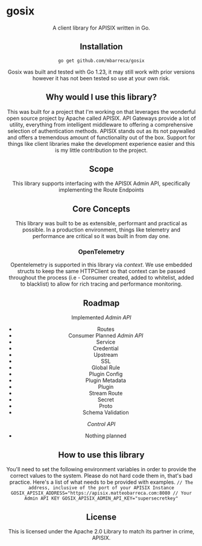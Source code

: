 # gosix

<div align="center">

A client library for APISIX written in Go.

## Installation

`go get github.com/mbarreca/gosix`

Gosix was built and tested with Go 1.23, it may still work with prior versions however it has not been tested so use at your own risk.

## Why would I use this library?

This was built for a project that I'm working on that leverages the wonderful open source project by Apache called APISIX. API Gateways provide a lot of utility, everything from intelligent middleware to offering a comprehensive selection of authentication methods. APISIX stands out as its not paywalled and offers a tremendous amount of functionality out of the box. Support for things like client libraries make the development experience easier and this is my little contribution to the project.

## Scope

This library supports interfacing with the APISIX Admin API, specifically implementing the Route Endpoints

## Core Concepts

This library was built to be as extensible, performant and practical as possible. In a production environment, things like telemetry and performance are critical so it was built in from day one.

### OpenTelemetry

Opentelemetry is supported in this library via *context*. We use embedded structs to keep the same HTTPClient so that context can be passed throughout the process (i.e - Consumer created, added to whitelist, added to blacklist) to allow for rich tracing and performance monitoring.

## Roadmap

Implemented
*Admin API*
- Routes
- Consumer
Planned
*Admin API*
- Service
- Credential
- Upstream
- SSL
- Global Rule
- Plugin Config
- Plugin Metadata
- Plugin
- Stream Route
- Secret
- Proto
- Schema Validation

*Control API*
- Nothing planned


## How to use this library

You'll need to set the following environment variables in order to provide the correct values to the system. Please do not hard code them in, that's bad practice. Here's a list of what needs to be provided with examples.
`
// The address, inclusive of the port of your APISIX Instance
GOSIX_APISIX_ADDRESS="https://apisix.matteobarreca.com:8080
// Your Admin API KEY
GOSIX_APISIX_ADMIN_API_KEY="supersecretkey"
`


## License

This is licensed under the Apache 2.0 Library to match its partner in crime, APISIX.

